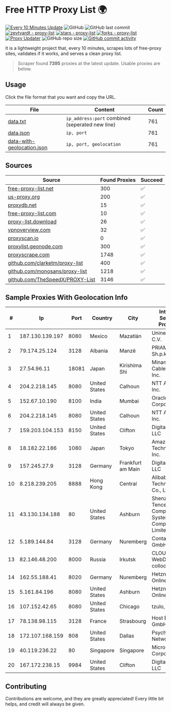 
# Free HTTP Proxy List 🌍

[![Every 10 Minutes Update](https://github.com/mertguvencli/http-proxy-list/actions/workflows/main.yml/badge.svg?branch=main)](https://github.com/mertguvencli/http-proxy-list/actions/workflows/main.yml)
![GitHub](https://img.shields.io/github/license/mertguvencli/http-proxy-list)
![GitHub last commit](https://img.shields.io/github/last-commit/mertguvencli/http-proxy-list)
[![zevtyardt - proxy-list](https://img.shields.io/static/v1?label=zevtyardt&message=proxy-list&color=blue&logo=github)](https://github.com/zevtyardt/proxy-list "Go to GitHub repo")
[![stars - proxy-list](https://img.shields.io/github/stars/zevtyardt/proxy-list?style=social)](https://github.com/zevtyardt/proxy-list)
[![forks - proxy-list](https://img.shields.io/github/forks/zevtyardt/proxy-list?style=social)](https://github.com/zevtyardt/proxy-list)
[![Proxy Updater](https://github.com/zevtyardt/proxy-list/workflows/Proxy%20Updater/badge.svg)](https://github.com/zevtyardt/proxy-list/actions?query=workflow:"Proxy+Updater")
![GitHub repo size](https://img.shields.io/github/repo-size/zevtyardt/proxy-list)
[![GitHub commit activity](https://img.shields.io/github/commit-activity/m/zevtyardt/proxy-list?logo=commits)](https://github.com/zevtyardt/proxy-list/commits/main)

It is a lightweight project that, every 10 minutes, scrapes lots of free-proxy sites, validates if it works, and serves a clean proxy list.

> Scraper found **7395** proxies at the latest update. Usable proxies are below.

## Usage

Click the file format that you want and copy the URL.

|File|Content|Count|
|----|-------|-----|
|[data.txt](https://raw.githubusercontent.com/mertguvencli/http-proxy-list/main/proxy-list/data.txt)|`ip_address:port` combined (seperated new line)|761|
|[data.json](https://raw.githubusercontent.com/mertguvencli/http-proxy-list/main/proxy-list/data.json)|`ip, port`|761|
|[data-with-geolocation.json](https://raw.githubusercontent.com/mertguvencli/http-proxy-list/main/proxy-list/data-with-geolocation.json)|`ip, port, geolocation`|761|

## Sources

|Source|Found Proxies|Succeed|
|------|-------------|-------|
|[free-proxy-list.net](https://free-proxy-list.net)|300|✅|
|[us-proxy.org](https://www.us-proxy.org)|200|✅|
|[proxydb.net](http://proxydb.net)|15|✅|
|[free-proxy-list.com](https://free-proxy-list.com/?page=&port=&type%5B%5D=http&type%5B%5D=https&up_time=0&search=Search)|10|✅|
|[proxy-list.download](https://www.proxy-list.download/HTTP)|26|✅|
|[vpnoverview.com](https://vpnoverview.com/privacy/anonymous-browsing/free-proxy-servers)|32|✅|
|[proxyscan.io](https://www.proxyscan.io)|0|✅|
|[proxylist.geonode.com](https://proxylist.geonode.com/api/proxy-list?limit=300&page=1&sort_by=lastChecked&sort_type=desc&protocols=http,https)|300|✅|
|[proxyscrape.com](https://api.proxyscrape.com/v2/?request=displayproxies&protocol=http&timeout=10000&country=all&ssl=all&anonymity=all)|1748|✅|
|[github.com/clarketm/proxy-list](https://raw.githubusercontent.com/clarketm/proxy-list/master/proxy-list-raw.txt)|400|✅|
|[github.com/monosans/proxy-list](https://raw.githubusercontent.com/monosans/proxy-list/main/proxies/http.txt)|1218|✅|
|[github.com/TheSpeedX/PROXY-List](https://raw.githubusercontent.com/TheSpeedX/PROXY-List/master/http.txt)|3146|✅|


## Sample Proxies With Geolocation Info

|#|Ip|Port|Country|City|Internet Service Provider|
|-|--|----|-------|----|-------------------------|
|1|187.130.139.197|8080|Mexico|Mazatlán|Uninet S.A. de C.V.|
|2|79.174.25.124|3128|Albania|Manzë|PRIAM NET Sh.p.k.|
|3|27.54.96.11|18081|Japan|Kirishima Shi|Minamikyusyu CableTV Net Inc.|
|4|204.2.218.145|8080|United States|Calhoun|NTT America, Inc.|
|5|152.67.10.190|8100|India|Mumbai|Oracle Corporation|
|6|204.2.218.145|8080|United States|Calhoun|NTT America, Inc.|
|7|159.203.104.153|8150|United States|Clifton|DigitalOcean, LLC|
|8|18.182.22.186|1080|Japan|Tokyo|Amazon Technologies Inc.|
|9|157.245.27.9|3128|Germany|Frankfurt am Main|DigitalOcean, LLC|
|10|8.218.239.205|8888|Hong Kong|Central|Alibaba (US) Technology Co., Ltd.|
|11|43.130.134.188|80|United States|Ashburn|Shenzhen Tencent Computer Systems Company Limited|
|12|5.189.144.84|3128|Germany|Nuremberg|Contabo GmbH|
|13|82.146.48.200|8000|Russia|Irkutsk|CLOUD WebDC collocation|
|14|162.55.188.41|8020|Germany|Nuremberg|Hetzner Online GmbH|
|15|5.161.84.196|8080|United States|Ashburn|Hetzner Online GmbH|
|16|107.152.42.65|8080|United States|Chicago|tzulo, inc.|
|17|78.138.98.115|3128|France|Strasbourg|Host Europe GmbH|
|18|172.107.168.159|808|United States|Dallas|Psychz Networks|
|19|40.119.236.22|80|Singapore|Singapore|Microsoft Corporation|
|20|167.172.238.15|9984|United States|Clifton|DigitalOcean, LLC|



## Contributing

Contributions are welcome, and they are greatly appreciated! Every
little bit helps, and credit will always be given.

